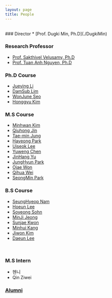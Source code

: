 ```yaml
---
layout: page
title: People
---
```


<br/>
### Director
* [Prof. Dugki Min, Ph.D](./DugkiMin)

### Research Professor
* [Prof. Sakthivel Velusamy, Ph.D](./Sakthivel)
* [Prof. Tuan Anh Nguyen, Ph.D](./AnhNT)

### Ph.D Course
* [Jueying Li](./JueyingLi)
* [DamSub Lim](./DamsubLim)
* [WonJune Seo](./SeoWonJune)
* [Honggyu Kim](./KimHonggyu)

### M.S Course
* [Minhwan Kim](./MinhwanKim)
* [Qiuhong Jin](./QiuhongJin)
* [Tae-min Jung](./TaeminJung)
* [Hayeong Park](./ParkHayeong)
* [Uiseok Lee](./LeeUiseok)
* [Yuweng Chen](./ChenYuweng)
* [JinHang Yu](./JinHangYu)
* [JungHyun Park](./ParkJungHyun)
* [Ojae Won](./WonOjae)
* [Qihua Wei](./WeiQihua)
* [SeongMin Park](./SeongMinPark)

### B.S Course
* [SeungHyeop Nam](./SeungHyeopNam)
* [Hoeun Lee](./HoEunLee)
* [Soyeong Sohn](./SoyeongSohn)
* [MinJi Jeong](./MinjiJeong)
* [Sunjae Kwon](./SunjaeKwon)
* [Minhui Kang](./KangMinhui)
* [Jiwon Kim](./KimJiwon)
* [Daeun Lee](./LeeDaeun)
<br/>

### M.S Intern
* 헨니
* Qin Ziwei

### [Alumni](./Alumni)
